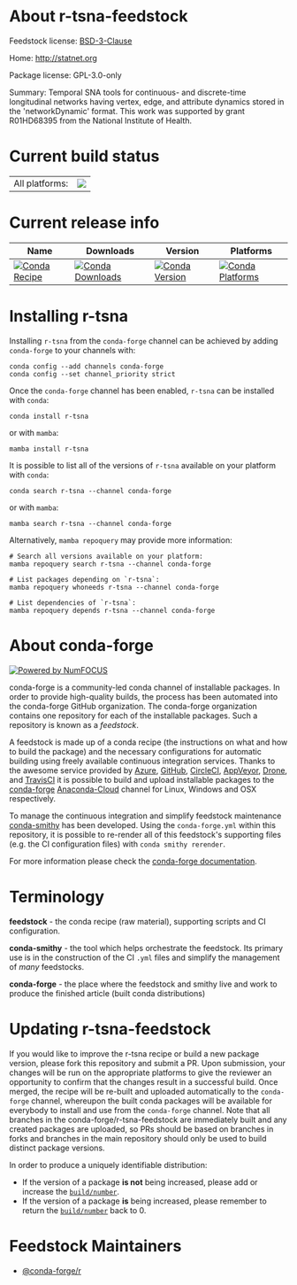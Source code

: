 About r-tsna-feedstock
======================

Feedstock license: [BSD-3-Clause](https://github.com/conda-forge/r-tsna-feedstock/blob/main/LICENSE.txt)

Home: http://statnet.org

Package license: GPL-3.0-only

Summary: Temporal SNA tools for continuous- and discrete-time longitudinal networks having vertex, edge, and attribute dynamics stored in the 'networkDynamic' format. This work was supported by grant R01HD68395 from the National Institute of Health.

Current build status
====================


<table><tr><td>All platforms:</td>
    <td>
      <a href="https://dev.azure.com/conda-forge/feedstock-builds/_build/latest?definitionId=6309&branchName=main">
        <img src="https://dev.azure.com/conda-forge/feedstock-builds/_apis/build/status/r-tsna-feedstock?branchName=main">
      </a>
    </td>
  </tr>
</table>

Current release info
====================

| Name | Downloads | Version | Platforms |
| --- | --- | --- | --- |
| [![Conda Recipe](https://img.shields.io/badge/recipe-r--tsna-green.svg)](https://anaconda.org/conda-forge/r-tsna) | [![Conda Downloads](https://img.shields.io/conda/dn/conda-forge/r-tsna.svg)](https://anaconda.org/conda-forge/r-tsna) | [![Conda Version](https://img.shields.io/conda/vn/conda-forge/r-tsna.svg)](https://anaconda.org/conda-forge/r-tsna) | [![Conda Platforms](https://img.shields.io/conda/pn/conda-forge/r-tsna.svg)](https://anaconda.org/conda-forge/r-tsna) |

Installing r-tsna
=================

Installing `r-tsna` from the `conda-forge` channel can be achieved by adding `conda-forge` to your channels with:

```
conda config --add channels conda-forge
conda config --set channel_priority strict
```

Once the `conda-forge` channel has been enabled, `r-tsna` can be installed with `conda`:

```
conda install r-tsna
```

or with `mamba`:

```
mamba install r-tsna
```

It is possible to list all of the versions of `r-tsna` available on your platform with `conda`:

```
conda search r-tsna --channel conda-forge
```

or with `mamba`:

```
mamba search r-tsna --channel conda-forge
```

Alternatively, `mamba repoquery` may provide more information:

```
# Search all versions available on your platform:
mamba repoquery search r-tsna --channel conda-forge

# List packages depending on `r-tsna`:
mamba repoquery whoneeds r-tsna --channel conda-forge

# List dependencies of `r-tsna`:
mamba repoquery depends r-tsna --channel conda-forge
```


About conda-forge
=================

[![Powered by
NumFOCUS](https://img.shields.io/badge/powered%20by-NumFOCUS-orange.svg?style=flat&colorA=E1523D&colorB=007D8A)](https://numfocus.org)

conda-forge is a community-led conda channel of installable packages.
In order to provide high-quality builds, the process has been automated into the
conda-forge GitHub organization. The conda-forge organization contains one repository
for each of the installable packages. Such a repository is known as a *feedstock*.

A feedstock is made up of a conda recipe (the instructions on what and how to build
the package) and the necessary configurations for automatic building using freely
available continuous integration services. Thanks to the awesome service provided by
[Azure](https://azure.microsoft.com/en-us/services/devops/), [GitHub](https://github.com/),
[CircleCI](https://circleci.com/), [AppVeyor](https://www.appveyor.com/),
[Drone](https://cloud.drone.io/welcome), and [TravisCI](https://travis-ci.com/)
it is possible to build and upload installable packages to the
[conda-forge](https://anaconda.org/conda-forge) [Anaconda-Cloud](https://anaconda.org/)
channel for Linux, Windows and OSX respectively.

To manage the continuous integration and simplify feedstock maintenance
[conda-smithy](https://github.com/conda-forge/conda-smithy) has been developed.
Using the ``conda-forge.yml`` within this repository, it is possible to re-render all of
this feedstock's supporting files (e.g. the CI configuration files) with ``conda smithy rerender``.

For more information please check the [conda-forge documentation](https://conda-forge.org/docs/).

Terminology
===========

**feedstock** - the conda recipe (raw material), supporting scripts and CI configuration.

**conda-smithy** - the tool which helps orchestrate the feedstock.
                   Its primary use is in the construction of the CI ``.yml`` files
                   and simplify the management of *many* feedstocks.

**conda-forge** - the place where the feedstock and smithy live and work to
                  produce the finished article (built conda distributions)


Updating r-tsna-feedstock
=========================

If you would like to improve the r-tsna recipe or build a new
package version, please fork this repository and submit a PR. Upon submission,
your changes will be run on the appropriate platforms to give the reviewer an
opportunity to confirm that the changes result in a successful build. Once
merged, the recipe will be re-built and uploaded automatically to the
`conda-forge` channel, whereupon the built conda packages will be available for
everybody to install and use from the `conda-forge` channel.
Note that all branches in the conda-forge/r-tsna-feedstock are
immediately built and any created packages are uploaded, so PRs should be based
on branches in forks and branches in the main repository should only be used to
build distinct package versions.

In order to produce a uniquely identifiable distribution:
 * If the version of a package **is not** being increased, please add or increase
   the [``build/number``](https://docs.conda.io/projects/conda-build/en/latest/resources/define-metadata.html#build-number-and-string).
 * If the version of a package **is** being increased, please remember to return
   the [``build/number``](https://docs.conda.io/projects/conda-build/en/latest/resources/define-metadata.html#build-number-and-string)
   back to 0.

Feedstock Maintainers
=====================

* [@conda-forge/r](https://github.com/conda-forge/r/)

